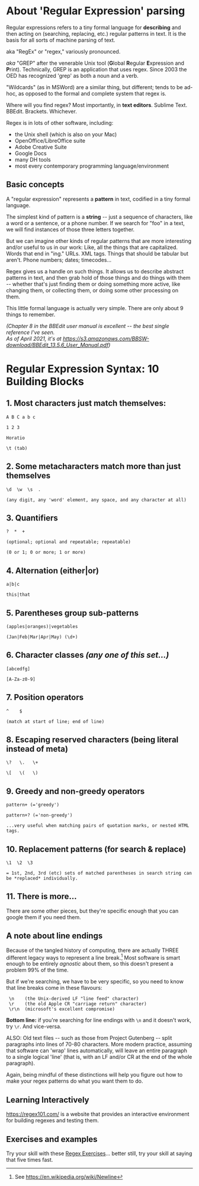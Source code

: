 # About 'Regular Expression' parsing

Regular expressions refers to a tiny formal language for **describing** and then acting on (searching, replacing, etc.) regular patterns in text. It is the basis for all sorts of machine parsing of text.

aka "RegEx" or "regex," variously pronounced.

*aka* "GREP" after the venerable Unix tool (**G**lobal **R**egular **E**xpression and **P**rint). Technically, GREP is an application that uses regex. Since 2003 the OED has recognized 'grep' as both a noun and a verb.

"Wildcards" (as in MSWord) are a similar thing, but different; tends to be ad-hoc, as opposed to the formal and complete system that regex is.


Where will you find regex? Most importantly, in **text editors**. Sublime Text. BBEdit. Brackets. Whichever.

Regex is in lots of other software, including:

-   the Unix shell (which is also on your Mac)
-   OpenOffice/LibreOffice suite
-   Adobe Creative Suite
-   Google Docs
-   many DH tools
-   most every contemporary programming language/environment


## Basic concepts

A "regular expression" represents a **pattern** in text, codified in a tiny formal language.

The simplest kind of pattern is a **string** -- just a sequence of characters, like a word or a sentence, or a phone number. If we search for "foo" in a text, we will find instances of those three letters together.

But we can imagine other kinds of regular patterns that are more interesting and/or useful to us in our work: Like, all the things that are capitalized. Words that end in "ing." URLs. XML tags. Things that should be tabular but aren't. Phone numbers; dates; timecodes\...

Regex gives us a handle on such things. It allows us to describe abstract patterns in text, and then grab hold of those things and do things with them -- whether that's just finding them or doing something more active, like changing them, or collecting them, or doing some other processing on them.

This little formal language is actually very simple. There are only about 9 things to remember.

*(Chapter 8 in the BBEdit user manual is excellent -- the best single reference I've seen.\
As of April 2021, it's at https://s3.amazonaws.com/BBSW-download/BBEdit_13.5.6_User_Manual.pdf)*

# Regular Expression Syntax: 10 Building Blocks

## 1. Most characters just match themselves:

	A B C a b c

	1 2 3

	Horatio

	\t (tab)

## 2. Some **metacharacters** match more than just themselves

	\d  \w  \s  .

	(any digit, any 'word' element, any space, and any character at all)

## 3. **Quantifiers**

	?  *  +

	(optional; optional and repeatable; repeatable)
  
	(0 or 1; 0 or more; 1 or more)

## 4. **Alternation** (either\|or)

	a|b|c

	this|that

## 5. Parentheses group **sub-patterns**

	(apples|oranges)|vegetables

	(Jan|Feb|Mar|Apr|May) (\d+)

## 6. **Character classes** *(any one of this set...)*

	[abcedfg]

	[A-Za-z0-9]

## 7. **Position** operators

	^    $

	(match at start of line; end of line)

## 8. **Escaping** reserved characters (being literal instead of meta)

	\?   \.   \+

	\[   \(   \)

## 9. **Greedy** and **non-greedy** operators

	pattern+ (='greedy')

	pattern+? (='non-greedy')

	...very useful when matching pairs of quotation marks, or nested HTML tags.

## 10. **Replacement patterns** (for search & **replace**)

	\1  \2  \3

	= 1st, 2nd, 3rd (etc) sets of matched parentheses in search string can be *replaced* individually.

## 11. There is more...

There are some other pieces, but they're specific enough that you can google them if you need them.

## A note about line endings

Because of the tangled history of computing, there are actually THREE different legacy ways to represent a line break.[^1] Most software is smart enough to be entirely *agnostic* about them, so this doesn't present a problem 99% of the time.

But if we're searching, we have to be very specific, so you need to know that line breaks come in these flavours:

     \n    (the Unix-derived LF "line feed" character)  
     \r    (the old Apple CR "carriage return" character)
     \r\n  (microsoft's excellent compromise)

**Bottom line:** if you're searching for line endings with `\n` and it doesn't work, try `\r`. And vice-versa.


ALSO: Old text files -- such as those from Project Gutenberg -- split paragraphs into lines of 70-80 characters. More modern practice, assuming that software can 'wrap' lines automatically, will leave an entire paragraph to a single logical 'line' (that is, with an LF and/or CR at the end of the whole paragraph).

Again, being mindful of these distinctions will help you figure out how to make your regex patterns do what you want them to do.

## Learning Interactively

https://regex101.com/ is a website that provides an interactive environment for building regexes and testing them.

## Exercises and examples

Try your skill with these [Regex Exercises](RegexExercises.md)... better still, try your skill at saying that five times fast.

[^1]: See <https://en.wikipedia.org/wiki/Newline>